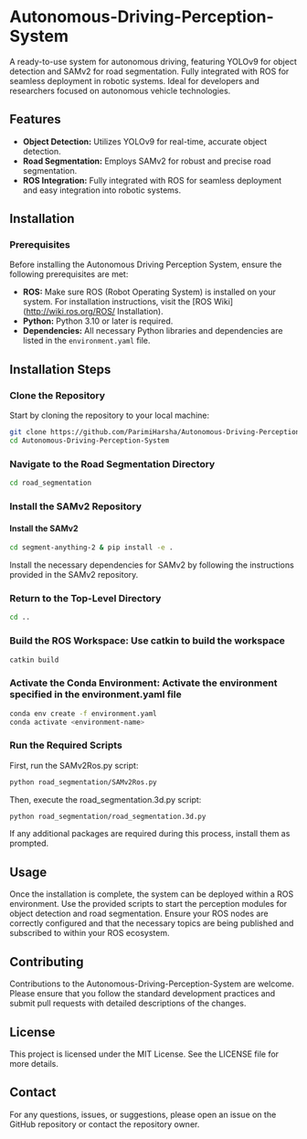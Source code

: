 # Autonomous-Driving-Perception-System

A ready-to-use system for autonomous driving, featuring YOLOv9 for object detection and SAMv2 for road segmentation. Fully integrated with ROS for seamless deployment in robotic systems. Ideal for developers and researchers focused on autonomous vehicle technologies.

## Features

- **Object Detection:** Utilizes YOLOv9 for real-time, accurate object detection.
- **Road Segmentation:** Employs SAMv2 for robust and precise road segmentation.
- **ROS Integration:** Fully integrated with ROS for seamless deployment and easy integration into robotic systems.

## Installation

### Prerequisites

Before installing the Autonomous Driving Perception System, ensure the following prerequisites are met:

- **ROS:** Make sure ROS (Robot Operating System) is installed on your system. For installation instructions, visit the [ROS Wiki](http://wiki.ros.org/ROS/
Installation).
- **Python:** Python 3.10 or later is required.
- **Dependencies:** All necessary Python libraries and dependencies are listed in the `environment.yaml` file.

## Installation Steps

### Clone the Repository

Start by cloning the repository to your local machine:

```bash
git clone https://github.com/ParimiHarsha/Autonomous-Driving-Perception-System.git
cd Autonomous-Driving-Perception-System
```

### Navigate to the Road Segmentation Directory

```bash
cd road_segmentation
```

### Install the SAMv2 Repository

#### Install the SAMv2

```bash
cd segment-anything-2 & pip install -e .
```

Install the necessary dependencies for SAMv2 by following the instructions provided in the SAMv2 repository.

### Return to the Top-Level Directory

```bash
cd ..
```

### Build the ROS Workspace: Use catkin to build the workspace

```bash
catkin build
```

### Activate the Conda Environment: Activate the environment specified in the environment.yaml file

```bash
conda env create -f environment.yaml
conda activate <environment-name>
```

### Run the Required Scripts

First, run the SAMv2Ros.py script:

```bash
python road_segmentation/SAMv2Ros.py
```

Then, execute the road_segmentation.3d.py script:

```bash
python road_segmentation/road_segmentation.3d.py
```

If any additional packages are required during this process, install them as prompted.

## Usage

Once the installation is complete, the system can be deployed within a ROS environment. Use the provided scripts to start the perception modules for object detection and road segmentation. Ensure your ROS nodes are correctly configured and that the necessary topics are being published and subscribed to within your ROS ecosystem.

## Contributing

Contributions to the Autonomous-Driving-Perception-System are welcome. Please ensure that you follow the standard development practices and submit pull requests with detailed descriptions of the changes.

## License

This project is licensed under the MIT License. See the LICENSE file for more details.

## Contact

For any questions, issues, or suggestions, please open an issue on the GitHub repository or contact the repository owner.
